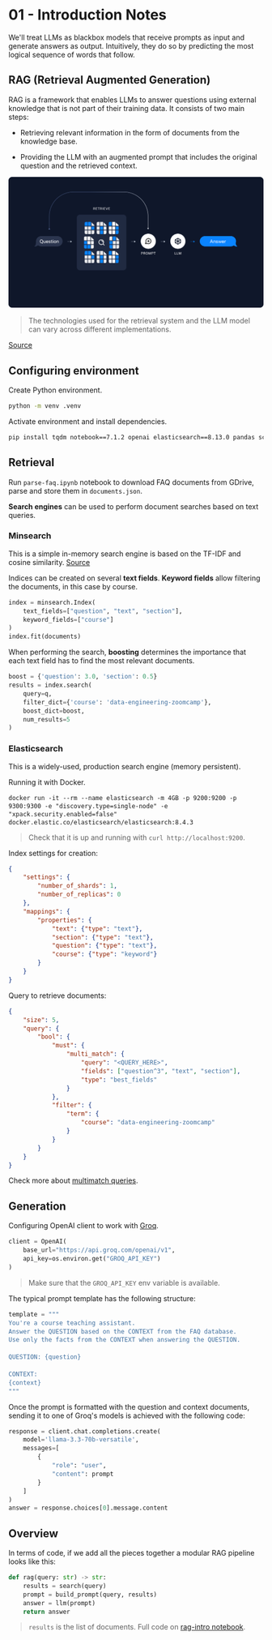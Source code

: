 # 01 - Introduction Notes

We'll treat LLMs as blackbox models that receive prompts as input and generate answers as output. Intuitively, they do so by predicting the most logical sequence of words that follow.

## RAG (Retrieval Augmented Generation)

RAG is a framework that enables LLMs to answer questions using external knowledge that is not part of their training data. It consists of two main steps:

- Retrieving relevant information in the form of documents from the knowledge base.
  
- Providing the LLM with an augmented prompt that includes the original question and the retrieved context.
  
![RAG](assets/RAG.png)

> The technologies used for the retrieval system and the LLM model can vary across different implementations.

[Source](https://python.langchain.com/docs/concepts/rag/)

## Configuring environment

Create Python environment.
```bash
python -m venv .venv
```

Activate environment and install dependencies.
```bash
pip install tqdm notebook==7.1.2 openai elasticsearch==8.13.0 pandas scikit-learn ipywidgets
```

## Retrieval

Run `parse-faq.ipynb` notebook to download FAQ documents from GDrive, parse and store them in `documents.json`.

**Search engines** can be used to perform document searches based on text queries.

### Minsearch
This is a simple in-memory search engine is based on the TF-IDF and cosine similarity.
[Source](https://github.com/alexeygrigorev/minsearch)

Indices can be created on several **text fields**. **Keyword fields** allow filtering the documents, in this case by course.
```python
index = minsearch.Index(
    text_fields=["question", "text", "section"],
    keyword_fields=["course"]
)
index.fit(documents)
```
When performing the search, **boosting** determines the importance that each text field has to find the most relevant documents.
```python
boost = {'question': 3.0, 'section': 0.5}
results = index.search(
    query=q,
    filter_dict={'course': 'data-engineering-zoomcamp'},
    boost_dict=boost,
    num_results=5
)
```

### Elasticsearch
This is a widely-used, production search engine (memory persistent).

Running it with Docker.
```shell
docker run -it --rm --name elasticsearch -m 4GB -p 9200:9200 -p 9300:9300 -e "discovery.type=single-node" -e "xpack.security.enabled=false" docker.elastic.co/elasticsearch/elasticsearch:8.4.3
```

>Check that it is up and running with `curl http://localhost:9200`.


Index settings for creation:

```json
{
    "settings": {
        "number_of_shards": 1,
        "number_of_replicas": 0
    },
    "mappings": {
        "properties": {
            "text": {"type": "text"},
            "section": {"type": "text"},
            "question": {"type": "text"},
            "course": {"type": "keyword"} 
        }
    }
}
```
Query to retrieve documents:
```json
{
    "size": 5,
    "query": {
        "bool": {
            "must": {
                "multi_match": {
                    "query": "<QUERY_HERE>",
                    "fields": ["question^3", "text", "section"],
                    "type": "best_fields"
                }
            },
            "filter": {
                "term": {
                    "course": "data-engineering-zoomcamp"
                }
            }
        }
    }
}
```

Check more about [multimatch queries](./elastic-search.md).

## Generation

Configuring OpenAI client to work with [Groq](https://console.groq.com/docs/openai).
```python
client = OpenAI(
    base_url="https://api.groq.com/openai/v1",
    api_key=os.environ.get("GROQ_API_KEY")
)
```
>Make sure that the `GROQ_API_KEY` env variable is available.

The typical prompt template has the following structure:
```python
template = """
You're a course teaching assistant. 
Answer the QUESTION based on the CONTEXT from the FAQ database. 
Use only the facts from the CONTEXT when answering the QUESTION.

QUESTION: {question}

CONTEXT: 
{context}
"""
```

Once the prompt is formatted with the question and context documents, sending it to one of Groq's models is achieved with the following code:
```python
response = client.chat.completions.create(
    model='llama-3.3-70b-versatile',
    messages=[
        {
            "role": "user", 
            "content": prompt
        }
    ]
)
answer = response.choices[0].message.content
```

## Overview

In terms of code, if we add all the pieces together a modular RAG pipeline looks like this:
```python
def rag(query: str) -> str:
    results = search(query)
    prompt = build_prompt(query, results)
    answer = llm(prompt)
    return answer
```
> `results` is the list of documents. Full code on [rag-intro notebook](./rag-intro.ipynb).

